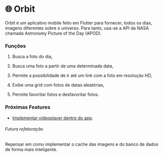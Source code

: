 # :globe_with_meridians: Orbit
Orbit é um aplicativo mobile feito em Flutter para fornecer, todos os dias, imagens diferentes sobre o universo. Para tanto, usa-se a API da NASA chamada Astronomy Picture of the Day (APOD). 

### Funções
1. Busca a foto do dia,

2. Busca uma foto a partir de uma determinada data,

3. Permite a possibilidade de ir até um link com a foto em resolução HD,

4. Exibe uma grid com fotos de datas aleatórias,

5. Permite favoritar fotos e desfavoritar fotos.

### Próximas Features
- [Implementar videoplayer dentro do app](https://flutter.dev/docs/cookbook/plugins/play-video).

###### Futura refatoração
Repensar em como implementar o cache das imagens e do banco de dados de forma mais inteligente.

